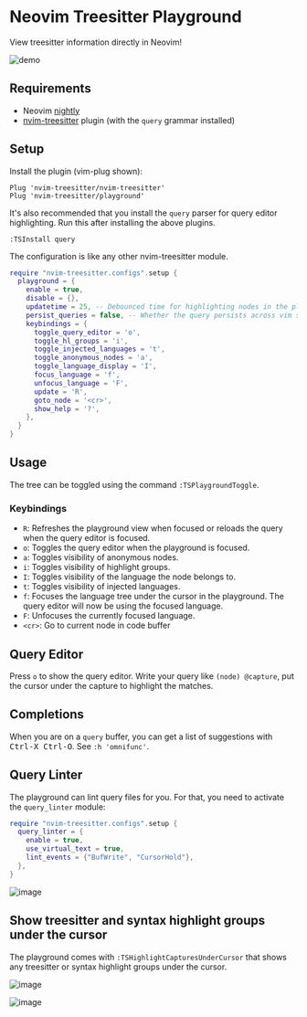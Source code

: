 # Neovim Treesitter Playground

View treesitter information directly in Neovim!

![demo](https://user-images.githubusercontent.com/2361214/202389106-244ac890-9442-4759-9b2c-4fe3c247dfbc.gif)

## Requirements
  - Neovim [nightly](https://github.com/neovim/neovim#install-from-source)
  - [nvim-treesitter](https://github.com/nvim-treesitter/nvim-treesitter) plugin (with the `query` grammar installed)

## Setup

Install the plugin (vim-plug shown):

```vim
Plug 'nvim-treesitter/nvim-treesitter'
Plug 'nvim-treesitter/playground'
```

It's also recommended that you install the `query` parser for query editor highlighting. Run this after installing the above plugins.

```vim
:TSInstall query
```

The configuration is like any other nvim-treesitter module.

```lua
require "nvim-treesitter.configs".setup {
  playground = {
    enable = true,
    disable = {},
    updatetime = 25, -- Debounced time for highlighting nodes in the playground from source code
    persist_queries = false, -- Whether the query persists across vim sessions
    keybindings = {
      toggle_query_editor = 'o',
      toggle_hl_groups = 'i',
      toggle_injected_languages = 't',
      toggle_anonymous_nodes = 'a',
      toggle_language_display = 'I',
      focus_language = 'f',
      unfocus_language = 'F',
      update = 'R',
      goto_node = '<cr>',
      show_help = '?',
    },
  }
}
```

## Usage

The tree can be toggled using the command `:TSPlaygroundToggle`.

### Keybindings

- `R`: Refreshes the playground view when focused or reloads the query when the query editor is focused.
- `o`: Toggles the query editor when the playground is focused.
- `a`: Toggles visibility of anonymous nodes.
- `i`: Toggles visibility of highlight groups.
- `I`: Toggles visibility of the language the node belongs to.
- `t`: Toggles visibility of injected languages.
- `f`: Focuses the language tree under the cursor in the playground. The query editor will now be using the focused language.
- `F`: Unfocuses the currently focused language.
- `<cr>`: Go to current node in code buffer

## Query Editor

Press `o` to show the query editor.
Write your query like `(node) @capture`,
put the cursor under the capture to highlight the matches.

## Completions

When you are on a `query` buffer, you can get a list of suggestions with
<kbd>Ctrl-X Ctrl-O</kbd>. See `:h 'omnifunc'`.

## Query Linter

The playground can lint query files for you. For that, you need to activate the `query_linter` module:

```lua
require "nvim-treesitter.configs".setup {
  query_linter = {
    enable = true,
    use_virtual_text = true,
    lint_events = {"BufWrite", "CursorHold"},
  },
}
```

![image](https://user-images.githubusercontent.com/7189118/101246661-06089a00-3715-11eb-9c57-6d6439defbf8.png)

## Show treesitter and syntax highlight groups under the cursor 

The playground comes with `:TSHighlightCapturesUnderCursor` that shows any treesitter or syntax highlight groups under the cursor.

![image](https://user-images.githubusercontent.com/292349/119982982-6665ef00-bf74-11eb-93d5-9b214928c3a9.png)

![image](https://user-images.githubusercontent.com/292349/119983093-8c8b8f00-bf74-11eb-9fa2-3670a8253fbd.png)
